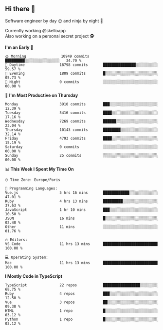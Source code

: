 ## Hi there 👋

Software engineer by day 🌞 and ninja by night 🌝

Currently working @skelloapp <br>
Also working on a personal secret project 🕵️

<!--START_SECTION:waka-->
**I'm an Early 🐤** 

```text
🌞 Morning                10949 commits       █████████░░░░░░░░░░░░░░░░   34.70 % 
🌆 Daytime                18798 commits       ███████████████░░░░░░░░░░   59.57 % 
🌃 Evening                1809 commits        █░░░░░░░░░░░░░░░░░░░░░░░░   05.73 % 
🌙 Night                  0 commits           ░░░░░░░░░░░░░░░░░░░░░░░░░   00.00 % 
```
📅 **I'm Most Productive on Thursday** 

```text
Monday                   3910 commits        ███░░░░░░░░░░░░░░░░░░░░░░   12.39 % 
Tuesday                  5416 commits        ████░░░░░░░░░░░░░░░░░░░░░   17.16 % 
Wednesday                7269 commits        ██████░░░░░░░░░░░░░░░░░░░   23.04 % 
Thursday                 10143 commits       ████████░░░░░░░░░░░░░░░░░   32.14 % 
Friday                   4793 commits        ████░░░░░░░░░░░░░░░░░░░░░   15.19 % 
Saturday                 0 commits           ░░░░░░░░░░░░░░░░░░░░░░░░░   00.00 % 
Sunday                   25 commits          ░░░░░░░░░░░░░░░░░░░░░░░░░   00.08 % 
```


📊 **This Week I Spent My Time On** 

```text
🕑︎ Time Zone: Europe/Paris

💬 Programming Languages: 
Vue.js                   5 hrs 16 mins       ████████████░░░░░░░░░░░░░   47.01 % 
Ruby                     4 hrs 13 mins       █████████░░░░░░░░░░░░░░░░   37.63 % 
JavaScript               1 hr 10 mins        ███░░░░░░░░░░░░░░░░░░░░░░   10.50 % 
JSON                     16 mins             █░░░░░░░░░░░░░░░░░░░░░░░░   02.48 % 
Other                    11 mins             ░░░░░░░░░░░░░░░░░░░░░░░░░   01.76 % 

🔥 Editors: 
VS Code                  11 hrs 13 mins      █████████████████████████   100.00 % 

💻 Operating System: 
Mac                      11 hrs 13 mins      █████████████████████████   100.00 % 
```

**I Mostly Code in TypeScript** 

```text
TypeScript               22 repos            █████████████████░░░░░░░░   68.75 % 
Ruby                     4 repos             ███░░░░░░░░░░░░░░░░░░░░░░   12.50 % 
Vue                      3 repos             ██░░░░░░░░░░░░░░░░░░░░░░░   09.38 % 
HTML                     1 repo              █░░░░░░░░░░░░░░░░░░░░░░░░   03.12 % 
Python                   1 repo              █░░░░░░░░░░░░░░░░░░░░░░░░   03.12 % 
```




<!--END_SECTION:waka-->

<!--
**antoinelncl/antoinelncl** is a ✨ _special_ ✨ repository because its `README.md` (this file) appears on your GitHub profile.

Here are some ideas to get you started:

- 🔭 I’m currently working on ...
- 🌱 I’m currently learning ...
- 👯 I’m looking to collaborate on ...
- 🤔 I’m looking for help with ...
- 💬 Ask me about ...
- 📫 How to reach me: ...
- 😄 Pronouns: ...
- ⚡ Fun fact: ...
-->
